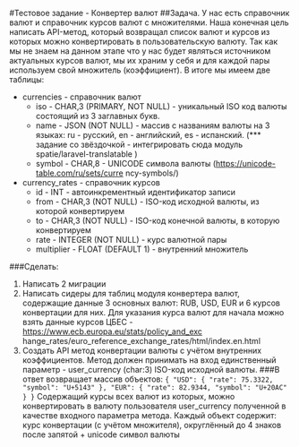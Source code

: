 
#Тестовое задание - Конвертер валют
##Задача.
У нас есть справочник валют и справочник курсов валют с множителями. Наша конечная цель
написать API-метод, который возвращал список валют и курсов из которых можно конвертировать
в пользовательскую валюту.
Так как мы не знаем на данном этапе что у нас будет являться источником актуальных курсов
валют, мы их храним у себя и для каждой пары  используем свой множитель (коэффициент). В
итоге мы имеем две таблицы:
- currencies  - справочник валют
  - iso  - CHAR,3 (PRIMARY, NOT NULL) - уникальный ISO код валюты состоящий из 3
заглавных букв.
  - name  - JSON (NOT NULL) - массив с названиям валюты на 3 языках: ru - русский, en -
английский, es - испанский. (*** задание со звёздочкой - интегрировать сюда модуль
spatie/laravel-translatable )
  - symbol  - CHAR,8 - UNICODE символа валюты (https://unicode-table.com/ru/sets/curre
ncy-symbols/)
- currency_rates - справочник курсов
  - id  - INT - автоинкрементный идентификатор записи
  - from  - CHAR,3 (NOT NULL) - ISO-код исходной валюты, из которой конвертируем
  - to  - CHAR,3 (NOT NULL) - ISO-код конечной валюты, в которую конвертируем
  - rate  - INTEGER (NOT NULL) - курс валютной пары
  - multiplier  - FLOAT (DEFAULT 1) - внутренний множитель

###Сделать:
1. Написать 2 миграции
2. Написать сидеры для  таблиц модуля конвертера валют, содержащие данные 3 основных
   валют: RUB, USD, EUR и 6 курсов конвертации для них. Для указания курса валют для
   начала можно взять данные курсов ЦБЕС - https://www.ecb.europa.eu/stats/policy_and_exc
   hange_rates/euro_reference_exchange_rates/html/index.en.html
3. Создать API метод конвертации валюты с учётом внутренних коэффициентов.
   Метод должен принимать на вход единственный параметр - user_currency (char:3)  ISO-код
   исходной валюты.
###В ответ возвращает массив объектов:
    `{
    "USD": {
    "rate": 75.3322,
    "symbol": "U+5143"
    },
    "EUR": {
    "rate": 82.9344,
    "symbol": "U+20AC"
    }
    }`
   Содержащий курсы всех валют из которых, можно конвертировать в валюту пользователя
   user_currency  полученной в качестве входного параметра метода. Каждый объект содержит:
   курс конвертации (с учётом множителя), округлённый до 4 знаков после запятой + unicode
   символ валюты


